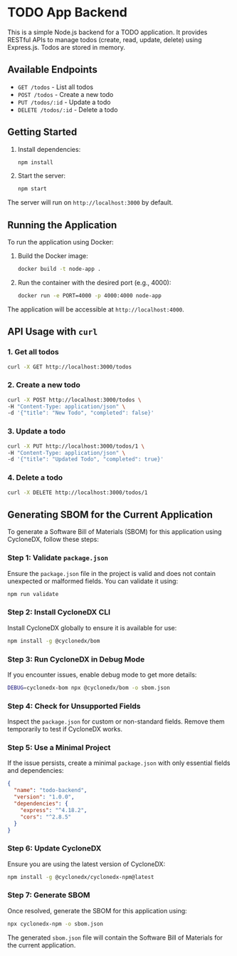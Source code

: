 # TODO App Backend

This is a simple Node.js backend for a TODO application. It provides RESTful APIs to manage todos (create, read, update, delete) using Express.js. Todos are stored in memory.

## Available Endpoints
- `GET /todos` - List all todos
- `POST /todos` - Create a new todo
- `PUT /todos/:id` - Update a todo
- `DELETE /todos/:id` - Delete a todo

## Getting Started
1. Install dependencies:
   ```bash
   npm install
   ```
2. Start the server:
   ```bash
   npm start
   ```

The server will run on `http://localhost:3000` by default.

## Running the Application

To run the application using Docker:

1. Build the Docker image:
   ```bash
   docker build -t node-app .
   ```

2. Run the container with the desired port (e.g., 4000):
   ```bash
   docker run -e PORT=4000 -p 4000:4000 node-app
   ```

The application will be accessible at `http://localhost:4000`.

## API Usage with `curl`

### 1. Get all todos
```bash
curl -X GET http://localhost:3000/todos
```

### 2. Create a new todo
```bash
curl -X POST http://localhost:3000/todos \
-H "Content-Type: application/json" \
-d '{"title": "New Todo", "completed": false}'
```

### 3. Update a todo
```bash
curl -X PUT http://localhost:3000/todos/1 \
-H "Content-Type: application/json" \
-d '{"title": "Updated Todo", "completed": true}'
```

### 4. Delete a todo
```bash
curl -X DELETE http://localhost:3000/todos/1
```



## Generating SBOM for the Current Application

To generate a Software Bill of Materials (SBOM) for this application using CycloneDX, follow these steps:

### Step 1: Validate `package.json`
Ensure the `package.json` file in the project is valid and does not contain unexpected or malformed fields. You can validate it using:
```bash
npm run validate
```

### Step 2: Install CycloneDX CLI
Install CycloneDX globally to ensure it is available for use:
```bash
npm install -g @cyclonedx/bom
```

### Step 3: Run CycloneDX in Debug Mode
If you encounter issues, enable debug mode to get more details:
```bash
DEBUG=cyclonedx-bom npx @cyclonedx/bom -o sbom.json
```

### Step 4: Check for Unsupported Fields
Inspect the `package.json` for custom or non-standard fields. Remove them temporarily to test if CycloneDX works.

### Step 5: Use a Minimal Project
If the issue persists, create a minimal `package.json` with only essential fields and dependencies:
```json
{
  "name": "todo-backend",
  "version": "1.0.0",
  "dependencies": {
    "express": "^4.18.2",
    "cors": "^2.8.5"
  }
}
```

### Step 6: Update CycloneDX
Ensure you are using the latest version of CycloneDX:
```bash
npm install -g @cyclonedx/cyclonedx-npm@latest
```

### Step 7: Generate SBOM
Once resolved, generate the SBOM for this application using:
```bash
npx cyclonedx-npm -o sbom.json
```

The generated `sbom.json` file will contain the Software Bill of Materials for the current application.